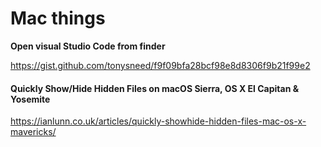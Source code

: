 # Mac things

**Open visual Studio Code from finder**

https://gist.github.com/tonysneed/f9f09bfa28bcf98e8d8306f9b21f99e2



#### Quickly Show/Hide Hidden Files on macOS Sierra, OS X El Capitan & Yosemite

https://ianlunn.co.uk/articles/quickly-showhide-hidden-files-mac-os-x-mavericks/